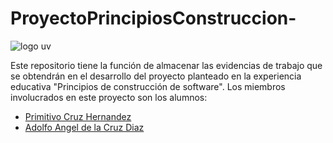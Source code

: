 # ProyectoPrincipiosConstruccion-

![logo uv](http://colaboracion.uv.mx/afbg-combas/imagenespublicas/Flor1024x768SinFondo.png)

Este repositorio tiene la función de almacenar las evidencias de trabajo que se obtendrán en el desarrollo del proyecto planteado en la experiencia educativa "Principios de construcción de software". Los miembros involucrados en este proyecto son los alumnos: 

- [Primitivo Cruz Hernandez](https://github.com/PrimitivoCruzHernandez)
- [Adolfo Angel de la Cruz Diaz](https://github.com/AdolfoA98)  
